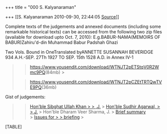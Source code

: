 +++
title = "000 S. Kalyanaraman"

+++
[[S. Kalyanaraman	2010-09-30, 22:44:05 [Source](https://groups.google.com/g/bvparishat/c/Qqf5xPsyD58)]]



Complete texts of the judgements and annexed documents (including some remarkable historical texts) can be accessed from the following two zip files (available for download upto Oct. 7, 2010): E.g.BABUR-NAMA(MEMOIRS OF BABUR)Zahiru'd-din Muhammad Babur Padshah Ghazi

Two Vols. Bound in OneTranslated byANNETTE SUSANNAH BEVERIDGE 934 A.H.-SEP. 27Th 1927 TO SEP. 15th 1528 A.D. in Annex IV-1

  

> 
> > <https://www.yousendit.com/download/WTNJT2pETStqV0R2Wmc9PQ>(84mb) >
> 
> > 
> > 
> > 
> > <https://www.yousendit.com/download/WTNJT2pCZEtTRTQwTVE9PQ>(36mb)

  

  

Gist of judgements:

  

> > [Hon'ble Sibghat Ullah Khan > > ,J.](http://rjbm.nic.in/suk.pdf "Click here to view the Judgment") >
> > [Hon'ble Sudhir Agarwal, > > J.](http://rjbm.nic.in/sa.pdf "Click here to view the Judgment") >
> > Hon'ble Dharam Veer Sharma, J. >
> > [Brief summary  
> > ](http://rjbm.nic.in/dv1.pdf "Click here to view the Judgment") >
> > [Issues for > > briefing](http://rjbm.nic.in/dv2.pdf "Click here to view the Judgment") >
> 
> >   
> > 

[TABLE]

